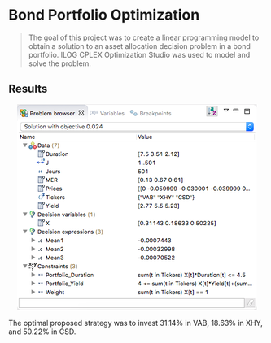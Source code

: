 # Bond Portfolio Optimization

> The goal of this project was to create a linear programming model to obtain a solution to an asset allocation decision problem in a bond portfolio. ILOG CPLEX Optimization Studio was used to model and solve the problem. 

## Results 

<p align="center">
  <img src=/header1.png>
</p>

The optimal proposed strategy was to invest 31.14% in VAB, 18.63% in XHY, and 50.22% in CSD. 
